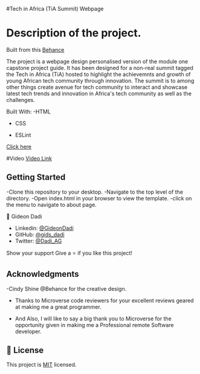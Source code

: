 #Tech in Africa (TiA Summit) Webpage

# Description of the project.

Built from this <a href= "https://www.behance.net/gallery/29845175/CC-Global-Summit-2015"> Behance</a>

The project is a webpage design personalised version of the module one capstone project guide. It has been designed for a non-real summit tagged the Tech in Africa (TiA) hosted to highlight the achievemnts and growth of young African tech community through innovation. The summit is to among other things create avenue for tech community to interact and showcase latest tech trends and innovation in Africa's tech community as well as the challenges.

Built With:
-HTML

- CSS

- ESLint

[Click here](https://gids-dadi.github.io/Spiral-Tech-Project)

#Video
[Video Link](https://www.loom.com/share/e30b4f34fca341d9a36e054e26aaf715)

## Getting Started

-Clone this repository to your desktop.
-Navigate to the top level of the directory.
-Open index.html in your browser to view the template.
-click on the menu to navigate to about page.

👤 Gideon Dadi

- Linkedin: [@GideonDadi](https://www.linkedin.com/feed/)
- GitHub: [@gids_dadi](https://github.com/gids-dadi)
- Twitter: [@Dadi_AG](https://twitter.com/Dadi_AG)

Show your support
Give a ⭐️ if you like this project!

## Acknowledgments

-Cindy Shine @Behance for the creative design.

- Thanks to Microverse code reviewers for your excellent reviews geared at making me a great programmer.

- And Also, I will like to say a big thank you to Microverse for the opportunity given in making me a Professional remote Software developer.

## 📝 License

This project is [MIT]("./MIT.md") licensed.
